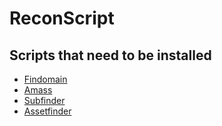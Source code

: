 # ReconScript

## Scripts that need to be installed

- [Findomain](https://github.com/Edu4rdSHL/findomain)
- [Amass](https://github.com/OWASP/Amass)
- [Subfinder](https://github.com/projectdiscovery/subfinder)
- [Assetfinder](https://github.com/tomnomnom/assetfinder)
